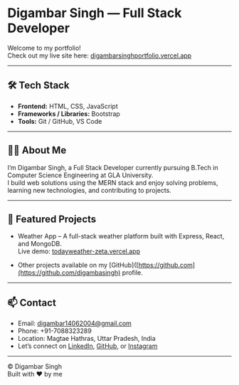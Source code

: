 # Digambar Singh — Full Stack Developer

Welcome to my portfolio!  
Check out my live site here: [digambarsinghportfolio.vercel.app](https://digambarsinghportfolio.vercel.app/)

---

## 🛠️ Tech Stack

- **Frontend:** HTML, CSS, JavaScript   
- **Frameworks / Libraries:**  Bootstrap  
- **Tools:** Git / GitHub, VS Code

---

## 👨‍💻 About Me

I’m Digambar Singh, a Full Stack Developer currently pursuing B.Tech in Computer Science Engineering at GLA University.  
I build web solutions using the MERN stack and enjoy solving problems, learning new technologies, and contributing to projects.

---

## 📂 Featured Projects

- Weather App – A full-stack weather platform built with Express, React, and MongoDB.  
  Live demo: [todayweather-zeta.vercel.app](https://todayweather-zeta.vercel.app/)

- Other projects available on my [GitHub]([https://github.com](https://github.com/digambasingh) profile.

---

## 📫 Contact

- Email: digambar14062004@gmail.com  
- Phone: +91-7088323289  
- Location: Magtae Hathras, Uttar Pradesh, India  
- Let’s connect on [LinkedIn](https://www.linkedin.com](https://www.linkedin.com/in/digambar-singh-969878250/)), [GitHub](https://github.com](https://github.com/digambasingh)), or [Instagram](https://www.instagram.com](https://www.instagram.com/digambar6960/))

---

&copy; Digambar Singh  
Built with ❤️ by me
